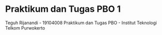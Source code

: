 # Praktikum dan Tugas PBO 1
Teguh Rijanandi - 19104008
Praktikum dan Tugas PBO - Institut Teknologi Telkom Purwokerto
